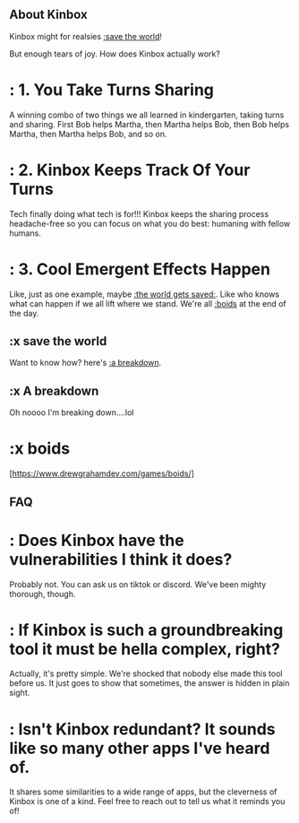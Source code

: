## About Kinbox

Kinbox might for realsies [:save the world](#SaveTheWorld)!

But enough tears of joy. How does Kinbox actually work?

<script src="https://cdn.jsdelivr.net/gh/ncase/nutshell/nutshell.js"></script>

# : 1. You Take Turns Sharing

A winning combo of two things we all learned in kindergarten, taking turns and sharing. First Bob helps Martha, then Martha helps Bob, then Bob helps Martha, then Martha helps Bob, and so on.

# : 2. Kinbox Keeps Track Of Your Turns

Tech finally doing what tech is for!!! Kinbox keeps the sharing process headache-free so you can focus on what you do best: humaning with fellow humans.

# : 3. Cool Emergent Effects Happen

Like, just as one example, maybe [:the world gets saved:](#AboutKinbox). Like who knows what can happen if we all lift where we stand. We're all [:boids](#Boids) at the end of the day. 
## :x save the world

Want to know how? here's [:a breakdown](#ABreakdown).

## :x A breakdown

Oh noooo I'm breaking down....lol

# :x boids

[https://www.drewgrahamdev.com/games/boids/]

## FAQ

# : Does Kinbox have the vulnerabilities I think it does?

Probably not. You can ask us on tiktok or discord. We've been mighty thorough, though.

# : If Kinbox is such a groundbreaking tool it must be hella complex, right?

Actually, it's pretty simple. We're shocked that nobody else made this tool before us. It just goes to show that sometimes, the answer is hidden in plain sight.

# : Isn't Kinbox redundant? It sounds like so many other apps I've heard of.

It shares some similarities to a wide range of apps, but the cleverness of Kinbox is one of a kind. Feel free to reach out to tell us what it reminds you of!







